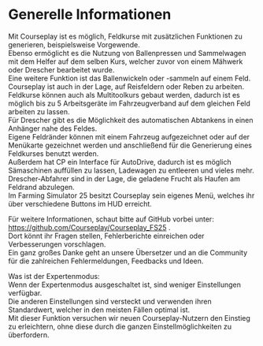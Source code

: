 # Generelle Informationen
  
Mit Courseplay ist es möglich, Feldkurse mit zusätzlichen Funktionen zu generieren, beispielsweise Vorgewende.  
Ebenso ermöglicht es die Nutzung von Ballenpressen und Sammelwagen mit dem Helfer auf dem selben Kurs, welcher zuvor von einem Mähwerk oder Drescher bearbeitet wurde.  
Eine weitere Funktion ist das Ballenwickeln oder -sammeln auf einem Feld.  
Courseplay ist auch in der Lage, auf Reisfeldern oder Reben zu arbeiten.  
Feldkurse können auch als Multitoolkurs gebaut werden, dadurch ist es möglich bis zu 5 Arbeitsgeräte im Fahrzeugverband auf dem gleichen Feld arbeiten zu lassen.  
Für Drescher gibt es die Möglichkeit des automatischen Abtankens in einen Anhänger nahe des Feldes.  
Eigene Feldränder können mit einem Fahrzeug aufgezeichnet oder auf der Menükarte gezeichnet werden und anschließend für die Generierung eines Feldkurses benutzt werden.  
Außerdem hat CP ein Interface für AutoDrive, dadurch ist es möglich Sämaschinen auffüllen zu lassen, Ladewagen zu entleeren und vieles mehr.  
Drescher-Abfahrer sind in der Lage, die geladene Frucht als Haufen am Feldrand abzulegen.  
Im Farming Simulator 25 besitzt Courseplay sein eigenes Menü, welches ihr über verschiedene Buttons im HUD erreicht.  
  
Für weitere Informationen, schaut bitte auf GitHub vorbei unter: https://github.com/Courseplay/Courseplay_FS25 .  
Dort könnt ihr Fragen stellen, Fehlerberichte einreichen oder Verbesserungen vorschlagen.  
Ein ganz großes Danke geht an unsere Übersetzer und an die Community für die zahlreichen Fehlermeldungen, Feedbacks und Ideen.  
  
Was ist der Expertenmodus:  
Wenn der Expertenmodus ausgeschaltet ist, sind weniger Einstellungen verfügbar.  
Die anderen Einstellungen sind versteckt und verwenden ihren Standardwert, welcher in den meisten Fällen optimal ist.  
Mit dieser Funktion versuchen wir neuen Courseplay-Nutzern den Einstieg zu erleichtern, ohne diese durch die ganzen Einstellmöglichkeiten zu überfordern.  
